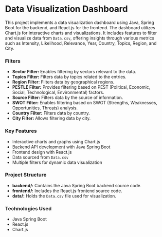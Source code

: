 # Data Visualization Dashboard

This project implements a data visualization dashboard using Java, Spring Boot for the backend, and React.js for the frontend. The dashboard utilizes Chart.js for interactive charts and visualizations. It includes features to filter and visualize data from `Data.csv`, offering insights through various metrics such as Intensity, Likelihood, Relevance, Year, Country, Topics, Region, and City.

### Filters
- **Sector Filter:** Enables filtering by sectors relevant to the data.
- **Topics Filter:** Filters data by topics related to the entries.
- **Region Filter:** Filters data by geographical regions.
- **PESTLE Filter:** Provides filtering based on PEST (Political, Economic, Social, Technological, Environmental) factors.
- **Source Filter:** Filters data by the source of information.
- **SWOT Filter:** Enables filtering based on SWOT (Strengths, Weaknesses, Opportunities, Threats) analysis.
- **Country Filter:** Filters data by country.
- **City Filter:** Allows filtering data by city.

### Key Features
- Interactive charts and graphs using Chart.js
- Backend API development with Java Spring Boot
- Frontend design with React.js
- Data sourced from `Data.csv`
- Multiple filters for dynamic data visualization

### Project Structure
- **backend/:** Contains the Java Spring Boot backend source code.
- **frontend/:** Includes the React.js frontend source code.
- **data/:** Holds the `Data.csv` file used for visualization.

### Technologies Used
- Java Spring Boot
- React.js
- Chart.js
